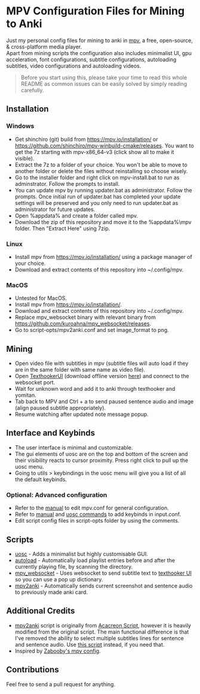 # MPV Configuration Files for Mining to Anki

Just my personal config files for mining to anki in [mpv](https://mpv.io/), a free, open-source, & cross-platform media player. \
Apart from mining scripts the configuration also includes minimalist UI, gpu acceleration, font configurations, subtitle configurations, autoloading subtitles, video configurations and autoloading videos. 

> Before you start using this, please take your time to read this whole README as common issues can be easily solved by simply reading carefully.

## Installation

### Windows
- Get shinchiro (git) build from https://mpv.io/installation/ or https://github.com/shinchiro/mpv-winbuild-cmake/releases. You want to get the 7z starting with 
mpv-x86_64-v3 (click show all to make it visible).
- Extract the 7z to a folder of your choice. You won't be able to move to another folder or delete the files without reinstalling so choose wisely.
- Go to the installer folder and right click on mpv-install.bat to run as adminstrator. Follow the prompts to install.
- You can update mpv by running updater.bat as administrator. Follow the prompts. Once initial run of updater.bat has completed your update settings will be preserved and you only need to run updater.bat as administrator for future updates.
- Open %appdata% and create a folder called mpv.
- Download the zip of this repository and move it to the %appdata%\mpv folder. Then "Extract Here" using 7zip.

### Linux
- Install mpv from https://mpv.io/installation/ using a package manager of your choice.
- Download and extract contents of this repository into ~/.config/mpv.

### MacOS
- Untested for MacOS.
- Install mpv from https://mpv.io/installation/.
- Download and extract contents of this repository into ~/.config/mpv.
- Replace mpv_websocket binary with relevant binary from https://github.com/kuroahna/mpv_websocket/releases.
- Go to script-opts/mpv2anki.conf and set image_format to png.

## Mining
- Open video file with subtitles in mpv (subtitle files will auto load if they are in the same folder with same name as video file).
- Open [TexthookerUI](https://renji-xd.github.io/texthooker-ui/) (download offline version [here](https://raw.githubusercontent.com/Renji-XD/texthooker-ui/main/docs/index.html)) and connect to the websocket port.
- Wait for unknown word and add it to anki through texthooker and yomitan.
- Tab back to MPV and Ctrl + a to send paused sentence audio and image (align paused subtitle appropriately).
- Resume watching after updated note message popup.

## Interface and Keybinds
- The user interface is minimal and customizable. 
- The gui elements of uosc are on the top and bottom of the screen and their visibility reacts to cursor proximity. Press right click to pull up the uosc menu.
- Going to utils > keybindings in the uosc menu will give you a list of all the default keybinds. 
### Optional: Advanced configuration
- Refer to the [manual](https://mpv.io/manual/master/) to edit mpv.conf for general configuration.
- Refer to [manual](https://mpv.io/manual/master/) and [uosc commands](https://github.com/tomasklaen/uosc#commands) to add keybinds in input.conf.
- Edit script config files in script-opts folder by using the comments.

## Scripts
- [uosc](https://github.com/darsain/uosc) - Adds a minimalist but highly customisable GUI.
- [autoload](https://github.com/mpv-player/mpv/blob/master/TOOLS/lua/autoload.lua) - Automatically load playlist entries before and after the currently playing file, by scanning the directory.
- [mpv_websocket](https://github.com/kuroahna/mpv_websocket) - Uses websocket to send subtitle text to [texthooker UI](https://github.com/Renji-XD/texthooker-ui) so you can use a pop up dictionary.
- [mpv2anki](https://raw.githubusercontent.com/kamperemu/jp-mpv-conf/refs/heads/master/scripts/mpv2anki.lua) - Automatically sends current screenshot and sentence audio to previously made anki card.

## Additional Credits
- [mpv2anki](https://raw.githubusercontent.com/kamperemu/jp-mpv-conf/refs/heads/master/scripts/mpv2anki.lua) script is originally from [Acacreon Script](https://mega.nz/folder/349ziIYT#gtEzi4UtnyDVr4_wJAvBlg), however it is heavily modified from the original script. The main functional difference is that I've removed the ability to select multiple subtitles lines for sentence and sentence audio. Use [this script](https://raw.githubusercontent.com/friedrich-de/Anacreon-Script/refs/heads/main/animecards_v35_modified.lua) instead, if you need that.
- Inspired by [Zabooby's mpv config](https://github.com/Zabooby/mpv-config).

## Contributions
Feel free to send a pull request for anything.
